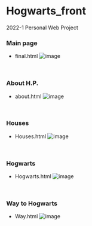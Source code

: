 # Hogwarts_front
2022-1 Personal Web Project


### Main page
* final.html
![image](https://user-images.githubusercontent.com/104143072/202850176-a23e4a87-d970-4b97-865c-d883a3e439b5.png)
<br>

### About H.P.
* about.html
![image](https://user-images.githubusercontent.com/104143072/202850312-40963ad2-64fe-44f4-b32f-662b23d6709c.png)
<br>

### Houses
* Houses.html
![image](https://user-images.githubusercontent.com/104143072/202850380-0bd99147-4001-404e-a3c5-6b623fbc102b.png)
<br>

### Hogwarts
* Hogwarts.html
![image](https://user-images.githubusercontent.com/104143072/202850383-a0b18242-49e3-48db-822d-f0a6ed4c138c.png)
<br>

### Way to Hogwarts
* Way.html
![image](https://user-images.githubusercontent.com/104143072/202850387-0911fa30-5d5a-4bd6-90e8-aa344fb4cec2.png)
<br>
